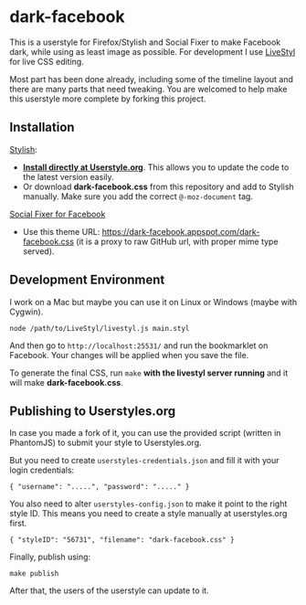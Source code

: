 dark-facebook
=============

This is a userstyle for Firefox/Stylish and Social Fixer to make Facebook dark, while using as least image as possible.
For development I use [LiveStyl](https://github.com/dtinth/LiveStyl) for live CSS editing.

Most part has been done already, including some of the timeline layout and there are many parts that need tweaking.
You are welcomed to help make this userstyle more complete by forking this project.


Installation
------------

[Stylish](http://userstyles.org/):

* [__Install directly at Userstyle.org__](http://userstyles.org/styles/56731/facebook-dark-facebook). This allows you to update the code to the latest version easily.
* Or download __dark-facebook.css__ from this repository and add to Stylish manually. Make sure you add the correct `@-moz-document` tag.


[Social Fixer for Facebook](https://socialfixer.com/)

* Use this theme URL: <https://dark-facebook.appspot.com/dark-facebook.css> (it is a proxy to raw GitHub url, with proper mime type served).



Development Environment
-----------------------

I work on a Mac but maybe you can use it on Linux or Windows (maybe with Cygwin).

    node /path/to/LiveStyl/livestyl.js main.styl

And then go to `http://localhost:25531/` and run the bookmarklet on Facebook.
Your changes will be applied when you save the file.

To generate the final CSS, run `make` __with the livestyl server running__ and it will make __dark-facebook.css__.



Publishing to Userstyles.org
----------------------------

In case you made a fork of it, you can use the provided script (written in PhantomJS) to submit your style to Userstyles.org.

But you need to create `userstyles-credentials.json` and fill it with your login credentials:

	{ "username": ".....", "password": "....." }

You also need to alter `userstyles-config.json` to make it point to the right style ID. This means you need to
create a style manually at userstyles.org first.

	{ "styleID": "56731", "filename": "dark-facebook.css" }

Finally, publish using:

	make publish

After that, the users of the userstyle can update to it.








